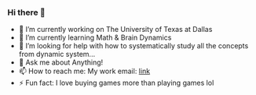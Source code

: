 ### Hi there 👋


- 🔭 I’m currently working on The University of Texas at Dallas
- 🌱 I’m currently learning Math & Brain Dynamics
- 🤔 I’m looking for help with how to systematically study all the concepts from dynamic system...
- 💬 Ask me about Anything!
- 📫 How to reach me: My work email: [link](yxw190015@utdallas.edu)
- ⚡ Fun fact: I love buying games more than playing games lol

<!--
**yilewang/yilewang** is a ✨ _special_ ✨ repository because its `README.md` (this file) appears on your GitHub profile.

Here are some ideas to get you started:

- 🔭 I’m currently working on ...
- 🌱 I’m currently learning ...
- 👯 I’m looking to collaborate on ...
- 🤔 I’m looking for help with ...
- 💬 Ask me about ...
- 📫 How to reach me: ...
- 😄 Pronouns: ...
- ⚡ Fun fact: ...
-->
